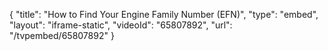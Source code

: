 {
    "title": "How to Find Your Engine Family Number (EFN)",
    "type": "embed",
    "layout": "iframe-static",
    "videoId": "65807892",
    "url": "\/tvpembed\/65807892"
}